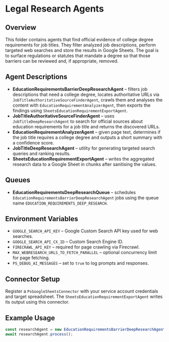 # Legal Research Agents

## Overview

This folder contains agents that find official evidence of college degree requirements for job titles. They filter analyzed job descriptions, perform targeted web searches and store the results in Google Sheets. The goal is to surface regulations or statutes that mandate a degree so that those barriers can be reviewed and, if appropriate, removed.

## Agent Descriptions

- **EducationRequirementsBarrierDeepResearchAgent** – filters job descriptions that need a college degree, locates authoritative URLs via `JobTitleAuthoritativeSourceFinderAgent`, crawls them and analyses the content with `EducationRequirementAnalyzerAgent`, then exports the findings using `SheetsEducationRequirementExportAgent`.
- **JobTitleAuthoritativeSourceFinderAgent** – uses `JobTitleDeepResearchAgent` to search for official sources about education requirements for a job title and returns the discovered URLs.
- **EducationRequirementAnalyzerAgent** – given page text, determines if the job title requires a college degree and outputs a short summary with a confidence score.
- **JobTitleDeepResearchAgent** – utility for generating targeted search queries and ranking results.
- **SheetsEducationRequirementExportAgent** – writes the aggregated research data to a Google Sheet in chunks after sanitising the values.

## Queues

- **EducationRequirementsDeepResearchQueue** – schedules
  `EducationRequirementsBarrierDeepResearchAgent` jobs using the queue name
  `EDUCATION_REQUIREMENTS_DEEP_RESEARCH`.

## Environment Variables

- `GOOGLE_SEARCH_API_KEY` – Google Custom Search API key used for web searches.
- `GOOGLE_SEARCH_API_CX_ID` – Custom Search Engine ID.
- `FIRECRAWL_API_KEY` – required for page crawling via Firecrawl.
- `MAX_WEBRESEARCH_URLS_TO_FETCH_PARALLEL` – optional concurrency limit for page fetching.
- `PS_DEBUG_AI_MESSAGES` – set to `true` to log prompts and responses.

## Connector Setup

Register a `PsGoogleSheetsConnector` with your service account credentials and target spreadsheet. The `SheetsEducationRequirementExportAgent` writes its output using this connector.

## Example Usage

```ts
const researchAgent = new EducationRequirementsBarrierDeepResearchAgent(agent, memory, 0, 100);
await researchAgent.process();
```
